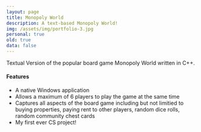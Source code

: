 ```yaml
---
layout: page
title: Monopoly World
description: A text-based Monopoly World!
img: /assets/img/portfolio-3.jpg
personal: true
old: true
data: false
---
```


Textual Version of the popular board game Monopoly World written in C++.

<h4 class="text-center">Features</h4>
<ul>
    <li>A native Windows application</li>
    <li>Allows a maximum of 6 players to play the game at the same time</li>
    <li>Captures all aspects of the board game including but not limitied to buying properties, paying rent to other players, random dice rolls, random community chest cards</li>
    <li>My first ever CS project!</li>
</ul>